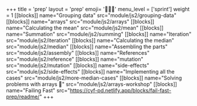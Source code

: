 +++
title = 'prep'
layout = 'prep'
emoji= '🧑🏾‍💻'
menu_level = ['sprint']
weight = 1
[[blocks]]
name="Grouping data"
src="module/js2/grouping-data"
[[blocks]]
name="arrays"
src="module/js2/arrays"
[[blocks]]
name="Calculating the mean"
src="module/js2/mean"
[[blocks]]
name="Summation"
src="module/js2/summing"
[[blocks]]
name="Iteration"
src="module/js2/iteration"
[[blocks]]
name="Calculating the median"
src="module/js2/median"
[[blocks]]
name="Assembling the parts"
src="module/js2/assembly"
[[blocks]]
name="References"
src="module/js2/reference"
[[blocks]]
name="mutation"
src="module/js2/mutation"
[[blocks]]
name="side-effects"
src="module/js2/side-effects"
[[blocks]]
name="Implementing all the cases"
src="module/js2/more-median-cases"
[[blocks]]
name="Solving problems with arrays 📼"
src="module/js2/arrays-workshop"
[[blocks]]
name="Failing Fast"
src="https://cyf-pd.netlify.app/blocks/fail-fast-prep/readme/"
+++
